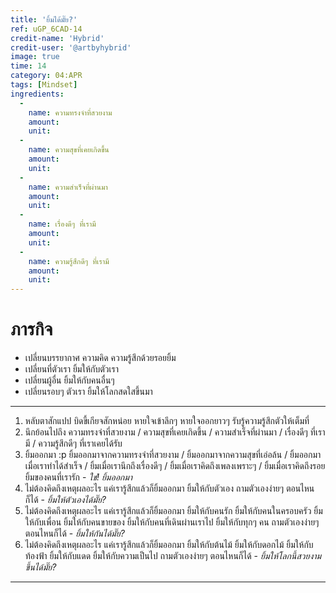 ```yaml
---
title: 'ยิ้มได้มั๊ย?'
ref: uGP_6CAD-14
credit-name: 'Hybrid'
credit-user: '@artbyhybrid'
image: true
time: 14
category: 04:APR
tags: [Mindset]
ingredients:
  -
    name: ความทรงจำที่สวยงาม
    amount:
    unit:
  -
    name: ความสุขที่เคยเกิดขึ้น
    amount:
    unit:
  -
    name: ความสำเร็จที่ผ่านมา
    amount:
    unit:
  -
    name: เรื่องดีๆ ที่เรามี
    amount:
    unit:
  -
    name: ความรู้สึกดีๆ ที่เรามี
    amount:
    unit:
---
```


# ภารกิจ
 - เปลี่ยนบรรยากาศ ความคิด ความรู้สึกด้วยรอยยิ้ม
 - เปลี่ยนที่ตัวเรา ยิ้มให้กับตัวเรา
 - เปลี่ยนผู้อื่น ยิ้มให้กับคนอื่นๆ
 - เปลี่ยนรอบๆ ตัวเรา ยิ้มให้โลกสดใสขึ้นมา

---
1. หลับตาสักแปป บิดขี้เกียจสักหน่อย หายใจเข้าลึกๆ หายใจออกยาวๆ รับรู้ความรู้สึกตัวให้เต็มที่
2. นึกย้อนไปถึง ความทรงจำที่สวยงาม / ความสุขที่เคยเกิดขึ้น / ความสำเร็จที่ผ่านมา / เรื่องดีๆ ที่เรามี / ความรู้สึกดีๆ ที่เราเคยได้รับ
3. ยิ้มออกมา :p ยิ้มออกมาจากความทรงจำที่สวยงาม / ยิ้มออกมาจากความสุขที่เอ่อล้น / ยิ้มออกมาเมื่อเราทำได้สำเร็จ / ยิ้มเมื่อเรานึกถึงเรื่องดีๆ / ยิ้มเมื่อเราคิดถึงเพลงเพราะๆ / ยิ้มเมื่อเราคิดถึงรอยยิ้มของคนที่เรารัก - *ใช่! ยิ้มออกมา*
4. ไม่ต้องคิดถึงเหตุผลอะไร แค่เรารู้สึกแล้วก็ยิ้มออกมา ยิ้มให้กับตัวเอง ถามตัวเองง่ายๆ ตอนไหนก็ได้ - *ยิ้มให้ตัวเองได้มั๊ย?*
5. ไม่ต้องคิดถึงเหตุผลอะไร แค่เรารู้สึกแล้วก็ยิ้มออกมา ยิ้มให้กับคนรัก ยิ้มให้กับคนในครอบครัว ยิ้มให้กับเพื่อน ยิ้มให้กับคนขายของ ยิ้มให้กับคนที่เดินผ่านเราไป ยิ้มให้กับทุกๆ คน ถามตัวเองง่ายๆ ตอนไหนก็ได้ - *ยิ้มให้กันได้มั๊ย?*
6. ไม่ต้องคิดถึงเหตุผลอะไร แค่เรารู้สึกแล้วก็ยิ้มออกมา ยิ้มให้กับต้นไม้ ยิ้มให้กับดอกไม้ ยิ้มให้กับท้องฟ้า ยิ้มให้กับแดด ยิ้มให้กับความเป็นไป ถามตัวเองง่ายๆ ตอนไหนก็ได้ - *ยิ้มให้โลกนี้สวยงามขึ้นได้มั๊ย?*

---
